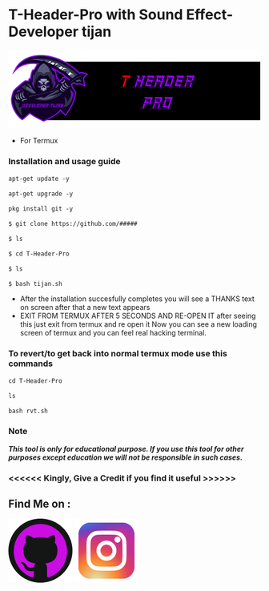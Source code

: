 # T-Header-Pro with Sound Effect- Developer tijan
<p align="center">
<a href="https://github.com/developertijanke"><img title="Developer Tijan" src="https://github.com/developertijanke/T-Header-Pro/blob/main/t-header-pro.png?raw=true"></a>

* For Termux

### Installation and usage guide
```
apt-get update -y
```

```
apt-get upgrade -y
```

```
pkg install git -y
```

```
$ git clone https://github.com/#####
```

```
$ ls
```

```
$ cd T-Header-Pro
```

```
$ ls
```

```
$ bash tijan.sh
```

* After the installation succesfully completes you will see a THANKS text on screen after that a new text appears 
* EXIT FROM TERMUX AFTER 5 SECONDS AND RE-OPEN IT after seeing this just exit from termux and re open it 
Now you can see a new loading screen of termux and you can feel real hacking terminal.

### To revert/to get back into normal termux mode use this commands
```
cd T-Header-Pro
```

```
ls
```

```
bash rvt.sh
```
     
### Note

***This tool is only for educational purpose. If you use this tool for other purposes except education we will not be responsible in such cases.***
### <<<<<< Kingly, Give a Credit if you find it useful >>>>>>

## Find Me on :
[![Github](https://github.com/developertijanke/tijan-track-ip-termux/blob/main/github-1.svg)](https://github.com/developertijanke/)
[![Instagram](https://github.com/developertijanke/tijan-track-ip-termux/blob/main/instagram.svg)](https://www.instagram.com/developer_tijan/)
